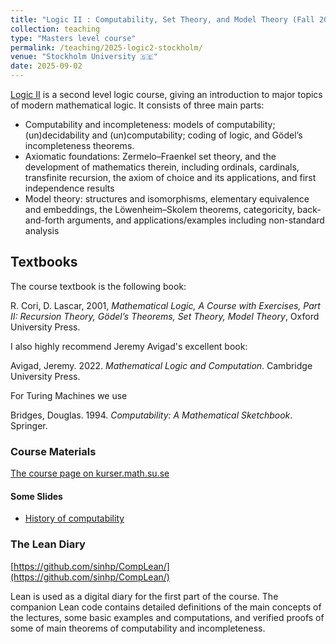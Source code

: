 ```yaml
---	
title: "Logic II : Computability, Set Theory, and Model Theory (Fall 2025)"	
collection: teaching		
type: "Masters level course"		
permalink: /teaching/2025-logic2-stockholm/
venue: "Stockholm University 🇸🇪"	
date: 2025-09-02		
---	
```


[Logic II](https://utbildning.su.se/english/education/course-catalogue/mm/mm7022) is a second level logic course, giving an introduction to major topics of modern mathematical logic. It consists of three main parts:

- Computability and incompleteness: models of computability; (un)decidability and (un)computability; coding of logic, and Gödel’s incompleteness theorems.
- Axiomatic foundations: Zermelo–Fraenkel set theory, and the development of mathematics therein, including ordinals, cardinals, transfinite recursion, the axiom of choice and its applications, and first independence results
- Model theory: structures and isomorphisms, elementary equivalence and embeddings, the Löwenheim–Skolem theorems, categoricity, back-and-forth arguments, and applications/examples including non-standard analysis

## Textbooks

The course textbook is the following book: 

R. Cori, D. Lascar, 2001, _Mathematical Logic, A Course with Exercises, Part II: Recursion Theory, Gödel’s Theorems, Set Theory, Model Theory_, Oxford University Press.

I also highly recommend Jeremy Avigad's excellent book:

Avigad, Jeremy. 2022. _Mathematical Logic and Computation_. Cambridge University Press.

For Turing Machines we use 

Bridges, Douglas. 1994. _Computability: A Mathematical Sketchbook_. Springer.

### Course Materials

[The course page on kurser.math.su.se](https://kurser.math.su.se/course/view.php?id=1674)

#### Some Slides 

- [History of computability](/files/teaching/what-is-computation.pdf)

### The Lean Diary

[https://github.com/sinhp/CompLean/](https://github.com/sinhp/CompLean/)

Lean is used as a digital diary for the first part of the course. The companion Lean code contains detailed definitions of the main concepts of the lectures, some basic examples and computations, and verified proofs of some of main theorems of computability and incompleteness.